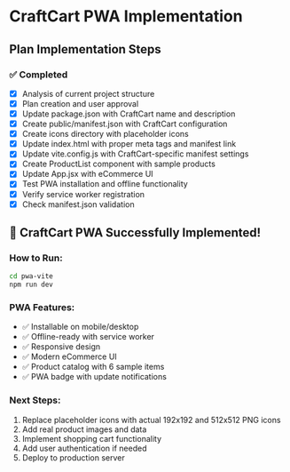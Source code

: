 # CraftCart PWA Implementation

## Plan Implementation Steps

### ✅ Completed
- [x] Analysis of current project structure
- [x] Plan creation and user approval
- [x] Update package.json with CraftCart name and description
- [x] Create public/manifest.json with CraftCart configuration
- [x] Create icons directory with placeholder icons
- [x] Update index.html with proper meta tags and manifest link
- [x] Update vite.config.js with CraftCart-specific manifest settings
- [x] Create ProductList component with sample products
- [x] Update App.jsx with eCommerce UI
- [x] Test PWA installation and offline functionality
- [x] Verify service worker registration
- [x] Check manifest.json validation

## 🎉 **CraftCart PWA Successfully Implemented!**

### **How to Run:**
```bash
cd pwa-vite
npm run dev
```

### **PWA Features:**
- ✅ Installable on mobile/desktop
- ✅ Offline-ready with service worker
- ✅ Responsive design
- ✅ Modern eCommerce UI
- ✅ Product catalog with 6 sample items
- ✅ PWA badge with update notifications

### **Next Steps:**
1. Replace placeholder icons with actual 192x192 and 512x512 PNG icons
2. Add real product images and data
3. Implement shopping cart functionality
4. Add user authentication if needed
5. Deploy to production server
